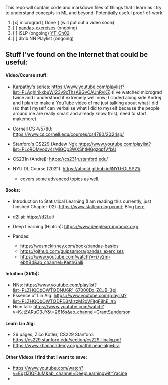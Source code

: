 This repo will contain code and markdown files of things that I learn as I try to understand concepts in ML and beyond. Potentially useful proof-of-work.


1. [x] micrograd [ Done ] (will put out a video soon)
2. [ ] [pandas-exercises](https://github.com/guipsamora/pandas_exercises) (ongoing)
3. [ ] ISLP (ongoing) [YT_Ch02](https://www.youtube.com/watch?v=rj48FuNM-1Y&t=1168s&ab_channel=AniruddhaMukherjee)
4. [ ] 3b1b NN Playlist (ongoing)
   



## Stuff I've found on the Internet that could be useful:



#### **Video/Course stuff:**

- Karpathy's series: https://www.youtube.com/playlist?list=PLAqhIrjkxbuWI23v9cThsA9GvCAUhRvKZ (i've watched micrograd twice and I understand it extremely well now; I coded along side Andrej and I plan to make a YouTube video of me just talking about what I did (so that I myself can verbalise what I did to myself because the people around me are really smart and already know this); need to start makemore)

- Cornell CS 4/5780: https://www.cs.cornell.edu/courses/cs4780/2024sp/

- Stanford's CS229 (Andew Ng): https://www.youtube.com/playlist?list=PLoROMvodv4rMiGQp3WXShtMGgzqpfVfbU

- CS231n (Andrej): https://cs231n.stanford.edu/

- NYU DL Course (2021): https://atcold.github.io/NYU-DLSP21/
  - covers some advanced topics as well.

#### **Books:**

- Introduction to Statistical Learning (I am reading this currently, just finished Chapter-02): https://www.statlearning.com/; Blog [here](https://www.notion.so/annimukherjee/Intro-to-Statistical-Learning-in-Python-1f06bd02bc1d8083bab9d6db109a2119?pvs=4)

- d2l.ai: https://d2l.ai/

- Deep Learning (Hinton): https://www.deeplearningbook.org/

- Pandas:
  - https://wesmckinney.com/book/pandas-basics
  - https://github.com/guipsamora/pandas_exercises
  - https://www.youtube.com/watch?v=i7v2m-ebXB4&ab_channel=KeithGalli

#### **Intuition (3b1b):**
- NNs: https://www.youtube.com/playlist?list=PLZHQObOWTQDNU6R1_67000Dx_ZCJB-3pi
- Essence of Lin Alg: https://www.youtube.com/playlist?list=PLZHQObOWTQDPD3MizzM2xVFitgF8hE_ab
- Nice talk: https://www.youtube.com/watch?v=KJtZARuO3JY&t=2616s&ab_channel=GrantSanderson

#### **Learn Lin Alg:**
- 26 pages, Zico Kotler, CS229 Stanford: https://cs229.stanford.edu/section/cs229-linalg.pdf
- https://www.khanacademy.org/math/linear-algebra


#### Other Videos I find that I want to save:
- https://www.youtube.com/watch?v=EgzIZIQFJuM&ab_channel=DeepLearningwithYacine
- 